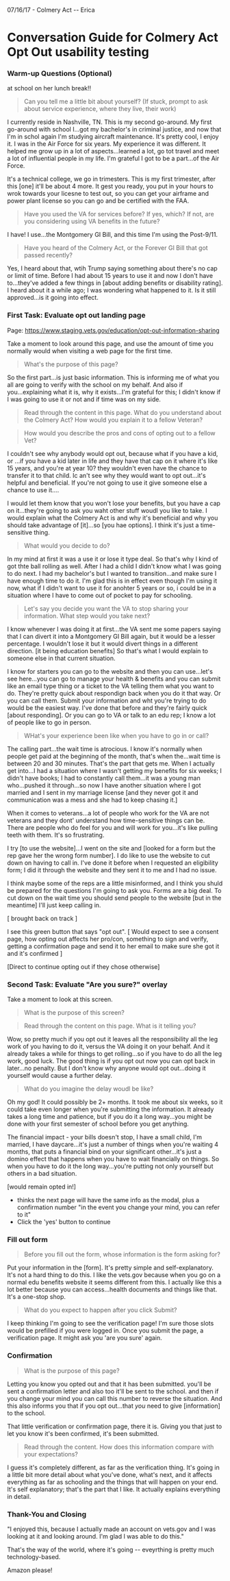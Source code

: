 07/16/17 - Colmery Act -- Erica

# Conversation Guide for Colmery Act Opt Out usability testing

### Warm-up Questions (Optional) 

at school on her lunch break!! 

> Can you tell me a little bit about yourself? (If stuck, prompt to ask about service experience, where they live, their work)

I currently reside in Nashville, TN. This is my second go-around. My first go-around with school I...got my bachelor's in criminal justice, and now that I'm in schol again I'm studying aircraft maintenance. It's pretty cool, I enjoy it. I was in the Air Force for six years. My experience it was different. It helped me grow up in a lot of aspects...learned a lot, go tot travel and meet a lot of influential people in my life. I'm grateful I got to be a part...of the Air Force.

It's a technical college, we go in trimesters. This is my first trimester, after this [one] it'll be about 4 more. It gest you ready, you put in your hours to wrok towards your licesne to test out, so you can get your airframe and power plant license so you can go and be certified with the FAA.

> Have you used the VA for services before? If yes, which? If not, are you considering using VA benefits in the future?

I have! I use...the Montgomery GI Bill, and this time I'm using the Post-9/11. 

> Have you heard of the Colmery Act, or the Forever GI Bill that got passed recently?

Yes, I heard about that, wtih Trump saying something about there's no cap or limit of time. Before I had about 15 years to use it and now I don't have to...they've added a few things in [about adding benefits or disability rating]. I heard about it a while ago; I was wondering what happened to it. Is it still approved...is it going into effect.

### First Task: Evaluate opt out landing page
Page: https://www.staging.vets.gov/education/opt-out-information-sharing

Take a moment to look around this page, and use the amount of time you normally would when visiting a web page for the first time.

> What's the purpose of this page?

So the first part...is just basic information. This is informing me of what you all are going to verify with the school on my behalf. And also if you...explaining what it is, why it exists...I'm grateful for this; I didn't know if I was going to use it or not and if time was on my side.

> Read through the content in this page. What do you understand about the Colmery Act? How would you explain it to a fellow Veteran?

> How would you describe the pros and cons of opting out to a fellow Vet?

I couldn't see why anybody would opt out, because what if you have a kid, or ...if you have a kid later in life and they have that cap on it where it's like 15 years, and you're at year 10? they wouldn't even have the chance to transfer it to that child. Ic an't see why they would want to opt out...it's helpful and beneficial. If you're not going to use it give someone else a chance to use it....

I would let them know that you won't lose your benefits, but you have a cap on it...they're going to ask you waht other stuff woudl you like to take. I would explain what the Colmery Act is and why it's beneficial and why you should take advantage of [it]...so [you hae options]. I think it's just a time-sensitive thing.

> What would you decide to do?

In my mind at first it was a use it or lose it type deal. So that's why I kind of got thte ball rolling as well. After I had a child I didn't know what I was going to do next. I had my bachelor's but I wanted to transition...and make sure I have enough time to do it. I'm glad this is in effect even though I'm using it now, what if I didn't want to use it for anohter 5 years or so, i could be in a situation where I have to come out of pocket to pay for schooling.

> Let's say you decide you want the VA to stop sharing your information. What step would you take next?

I know whenever I was doing it at first...the VA sent me some papers saying that I can divert it into a Montgomery GI Bill again, but it would be a lesser percentage. I wouldn't lose it but it would divert things in a different direction. [it being education benefits] So that's what I would explain to someone else in that current situation.

I know for starters you can go to the website and then you can use...let's see here...you can go to manage your health & benefits and you can submit like an email type thing or a ticket to the VA telling them what you want to do. They're pretty quick about respondign back when you do it that way. Or you can call them. Submit your information and wht you're trying to do would be the easiest way. I've done that before and they're fairly quick [about responding]. Or you can go to VA or talk to an edu rep; I know a lot of people like to go in person.

> WHat's your experience been like when you have to go in or call?

The calling part...the wait time is atrocious. I know it's normally when people get paid at the beginning of the month, that's when the...wait time is between 20 and 30 minutes. That's the part that gets me. When I actually get into...I had a situation where I wasn't getting my benefits for six weeks; I didn't have books; I had to constantly call them...it was a young man who...pushed it through...so now I have another situation where I got married and I sent in my marriage license [and they never got it and communication was a mess and she had to keep chasing it.]

When it comes to veterans...a lot of people who work for the VA are not veterans and they dont' understand how time-sensitive things can be. There are people who do feel for you and will work for you...it's like pulling teeth with them. It's so frustrating.

I try [to use the website]...I went on the site and [looked for a form but the rep gave her the wrong form number]. I do like to use the website to cut down on having to call in. I've done it before when I requested an eligibility form; I did it through the website and they sent it to me and I had no issue.

I think maybe some of the reps are a little misinformed, and I think you shuld be prepared for the questions I'm going to ask you. Forms are a big deal. To cut down on the wait time you should send people to the website [but in the meantime] I'll just keep calling in.

[ brought back on track ]

I see this green button that says "opt out". [ Would expect to see a consent page, how opting out affects her pro/con, something to sign and verify, getting a confirmation page and send it to her email to make sure she got it and it's confirmed ]

[Direct to continue opting out if they chose otherwise]

### Second Task: Evaluate "Are you sure?" overlay

Take a moment to look at this screen.

> What is the purpose of this screen?

> Read through the content on this page. What is it telling you?

Wow, so pretty much if you opt out it leaves all the responsibility all the leg work of you having to do it, versus the VA doing it on your behalf. And it already takes a while for things to get rolling...so if you have to do all the leg work, good luck. The good thing is if you opt out now you can opt back in later...no penalty. But I don't know why anyone would opt out...doing it yourself would cause a further delay.

> What do you imagine the delay woudl be like?

Oh my god! It could possibly be 2+ months. It took me about six weeks, so it could take even longer when you're submitting the information. It already takes a long time and patience, but if you do it a long way...you might be done with your first semester of school before you get anything.

The financial impact - your bills doesn't stop, I have a small child, I'm married, I have daycare...it's just a number of things when you're waiting 4 months, that puts a financial bind on your significant other...it's just a domino effect that happens when you have to wait financially on things. So when you have to do it the long way...you're putting not only yourself but others in a bad situation.

[would remain opted in!]

- thinks the next page will have the same info as the modal, plus a confirmation number "in the event you change your mind, you can refer to it"
- Click the 'yes' button to continue 

### Fill out form

> Before you fill out the form, whose information is the form asking for?

Put your information in the [form]. It's pretty simple and self-explanatory. It's not a hard thing to do this. I like the vets.gov because when you go on a normal edu benefits website it seems different from this. I actually like this a lot better because you can access...health documents and things like that. It's a one-stop shop. 

> What do you expect to happen after you click Submit?

I keep thinking I'm going to see the verification page! I'm sure those slots would be prefilled if you were logged in. Once you submit the page, a verification page. It might ask you 'are you sure' again.

### Confirmation

> What is the purpose of this page?

Letting you know you opted out and that it has been submitted. you'll be sent a confirmation letter and also too it'll be sent to the school. and then if you change your mind you can call this number to reverse the situation. And this also informs you that if you opt out...that _you_ need to give [information] to the school.

That little verification or confirmation page, there it is. Giving you that just to let you know it's been confirmed, it's been submitted.

> Read through the content. How does this information compare with your expectations?

I guess it's completely different, as far as the verification thing. It's going in a little bit more detail about what you've done, what's next, and it affects everything as far as schooling and the things that will happen on your end. It's self explanatory; that's the part that I like. It actually explains everything in detail.

### Thank-You and Closing 

"I enjoyed this, because I actually made an account on vets.gov and I was looking at it and looking around. I'm glad I was able to do this."

That's the way of the world, where it's going -- eveyrthing is pretty much technology-based.

Amazon please!
